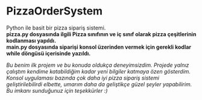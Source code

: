 # PizzaOrderSystem  
Python ile basit bir pizza sipariş sistemi.  
**pizza.py dosyasında ilgili Pizza sınıfının ve iç sınıf olarak pizza çeşitlerinin kodlanması yapıldı.**  
**main.py dosyasında siparişi konsol üzerinden vermek için gerekli kodlar while döngüsü içerisinde yazıldı.**  

*Bu benim ilk projem ve bu konuda oldukça deneyimsizdim. Projede yalnız çalıştım kendime katabildiğim kadar yeni bilgiler katmaya özen gösterdim. Konsol uygulaması bazında çok daha iyi pizza sipariş sistemi geliştirilebilirdi elbette, umarım daha da geliştikçe güzel şeyler yapabilirim. Bu imkanı sunduğunuz için teşekkürler :)*
